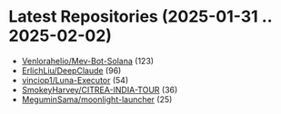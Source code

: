 # Latest Repositories (2025-01-31 .. 2025-02-02)

- [Venlorahelio/Mev-Bot-Solana](https://github.com/Venlorahelio/Mev-Bot-Solana) (123)
- [ErlichLiu/DeepClaude](https://github.com/ErlichLiu/DeepClaude) (96)
- [vinciop1/Luna-Executor](https://github.com/vinciop1/Luna-Executor) (54)
- [SmokeyHarvey/CITREA-INDIA-TOUR](https://github.com/SmokeyHarvey/CITREA-INDIA-TOUR) (36)
- [MeguminSama/moonlight-launcher](https://github.com/MeguminSama/moonlight-launcher) (25)
